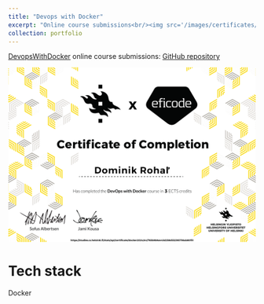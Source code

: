 ```yaml
---
title: "Devops with Docker"
excerpt: "Online course submissions<br/><img src='/images/certificates/docker2024.png'>"
collection: portfolio
---
```

[DevopsWithDocker](https://devopswithdocker.com/) online course submissions: [GitHub repository](https://github.com/drohal3/devops-with-docker)

![certificate](/images/certificates/docker2024.png)

Tech stack
===
Docker
